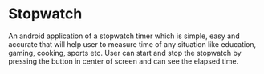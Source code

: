 # Stopwatch
 
An android application of a stopwatch timer which is simple, easy and accurate that will help user to measure time of any situation like education, gaming, cooking, sports etc. User can start and stop the stopwatch by pressing the button in center of screen and can see the elapsed time. 
